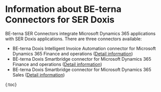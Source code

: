 # Information about BE-terna Connectors for SER Doxis
BE-terna SER Connectors integrate Microsoft Dynamics 365 applications with SER Doxis applications. There are three connectors available:
- BE-terna Doxis Intelligent Invoice Automation connector for Microsoft Dynamics 365 Finance and operations ([Detail information](BE-terna-SER-Connectors/BE-terna-SER-Connectors-for-Dynamics-365-Finance-and-Operations))
- BE-terna Doxis Smartbridge connector for Microsoft Dynamics 365 Finance and operations ([Detail information](BE-terna-SER-Connectors/BE-terna-SER-Connectors-for-Dynamics-365-Finance-and-Operations))
- BE-terna Doxis Smartbridge connector for Microsoft Dynamics 365 Sales ([Detail information](BE-terna-SER-Connectors/BE-terna-SER-Connector-for-Dynamics-365-Sales))


{:toc}